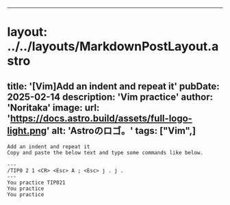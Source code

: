
---
# layout: ../../layouts/MarkdownPostLayout.astro
title: '[Vim]Add an indent and repeat it'
pubDate: 2025-02-14
description: 'Vim practice'
author: 'Noritaka'
image:
    url: 'https://docs.astro.build/assets/full-logo-light.png'
    alt: 'Astroのロゴ。'
tags: ["Vim",]
---


```
Add an indent and repeat it
Copy and paste the below text and type some commands like below.

---
/TIP0 2 1 <CR> <Esc> A ; <Esc> j . j . 
---
You practice TIP021
You practice
You practice
```

